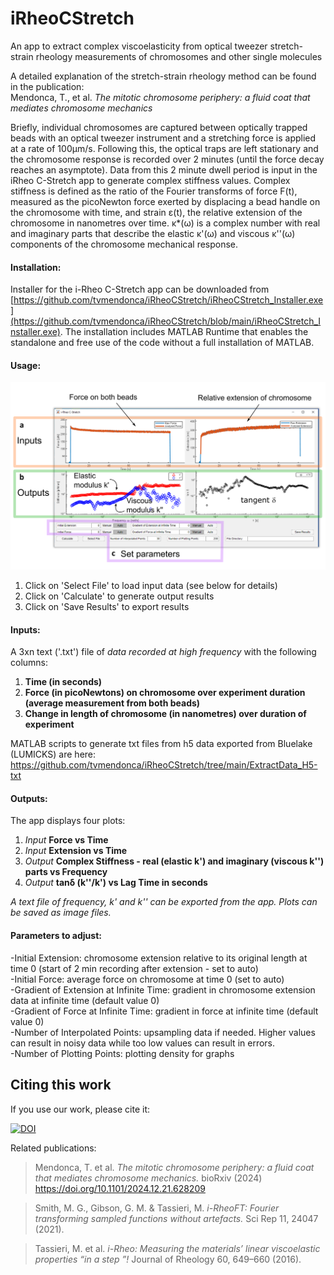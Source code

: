 # iRheoCStretch
An app to extract complex viscoelasticity from optical tweezer stretch-strain rheology measurements of chromosomes and other single molecules

A detailed explanation of the stretch-strain rheology method can be found in the publication:  
Mendonca, T., et al. *The mitotic chromosome periphery: a fluid coat that mediates chromosome mechanics*

Briefly, individual chromosomes are captured between optically trapped beads with an optical tweezer instrument and a stretching force is applied at a rate of 100μm/s. Following this, the optical traps are left stationary and the chromosome response is recorded over 2 minutes (until the force decay reaches an asymptote). Data from this 2 minute dwell period is input in the iRheo C-Stretch app to generate complex stiffness values. Complex stiffness is defined as the ratio of the Fourier transforms of force F(t), measured as the picoNewton force exerted by displacing a bead handle on the chromosome with time, and strain ε(t), the relative extension of the chromosome in nanometres over time. κ*(ω) is a complex number with real and imaginary parts that describe the elastic κ'(ω) and viscous κ''(ω) components of the chromosome mechanical response.  

#### Installation:
Installer for the i-Rheo C-Stretch app can be downloaded from [https://github.com/tvmendonca/iRheoCStretch/iRheoCStretch_Installer.exe](https://github.com/tvmendonca/iRheoCStretch/blob/main/iRheoCStretch_Installer.exe). The installation includes MATLAB Runtime that enables the standalone and free use of the code without a full installation of MATLAB.

#### Usage:
![App Screenshot](https://github.com/tvmendonca/iRheoCStretch/blob/main/img/FigS2_iRheoCStretch.png)

1. Click on 'Select File' to load input data (see below for details)
2. Click on 'Calculate' to generate output results
3. Click on 'Save Results' to export results

#### Inputs:
A 3xn text ('.txt') file of *data recorded at high frequency*  with the following columns: 
1. **Time (in seconds)**
2. **Force (in picoNewtons) on chromosome over experiment duration (average measurement from both beads)** 
3. **Change in length of chromosome (in nanometres) over duration of experiment** <br/>  

MATLAB scripts to generate txt files from h5 data exported from Bluelake (LUMICKS) are here: https://github.com/tvmendonca/iRheoCStretch/tree/main/ExtractData_H5-txt

#### Outputs:
The app displays four plots: 
1. *Input* **Force vs Time** 
2. *Input* **Extension vs Time** 
3. *Output* **Complex Stiffness - real (elastic k') and imaginary (viscous k'') parts vs Frequency**
4. *Output* **tanδ  (k''/k') vs Lag Time in seconds**

*A text file of frequency, k' and k'' can be exported from the app. Plots can be saved as image files.*

#### Parameters to adjust:
-Initial Extension: chromosome extension relative to its original length at time 0 (start of 2 min recording after extension -  set to auto)  
-Initial Force: average force on chromosome at time 0 (set to auto)   
-Gradient of Extension at Infinite Time: gradient in chromosome extension data at infinite time (default value 0)  
-Gradient of Force at Infinite Time: gradient in force at infinite time (default value 0)  
-Number of Interpolated Points: upsampling data if needed. Higher values can result in noisy data while too low values can result in errors.  
-Number of Plotting Points: plotting density for graphs  

## Citing this work
If you use our work, please cite it:

[![DOI](https://zenodo.org/badge/902349673.svg)](https://doi.org/10.5281/zenodo.14422787)

Related publications:
>Mendonca, T. et al. *The mitotic chromosome periphery: a fluid coat that mediates chromosome mechanics.* bioRxiv (2024)  https://doi.org/10.1101/2024.12.21.628209 

>Smith, M. G., Gibson, G. M. & Tassieri, M. *i-RheoFT: Fourier transforming sampled functions without artefacts.* Sci Rep 11, 24047 (2021).

>Tassieri, M. et al. *i-Rheo: Measuring the materials’ linear viscoelastic properties “in a step ”!* Journal of Rheology 60, 649–660 (2016).
